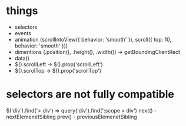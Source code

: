 # things
- selectors
- events
- animation (scrollIntoView({ behavior: 'smooth' }), scroll({ top: 10, behavior: 'smooth' }))
- dimentions (.position(), .height(), .width()) -> getBoundingClientRect
- data()
- $().scrollLeft -> $().prop('scrollLeft')
- $().scrolTop -> $().prop('scrollTop')

# selectors are not fully compatible

$('div').find('> div') => query('div').find(':scope > div')
next() - nextElemenetSibling
prev() - previousElemenetSibling
